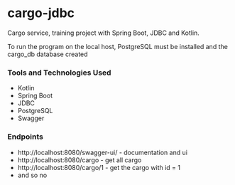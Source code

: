# cargo-jdbc

Cargo service, training project with Spring Boot, JDBC and Kotlin.

To run the program on the local host, 
PostgreSQL must be installed 
and the cargo_db database created

### Tools and Technologies Used
* Kotlin
* Spring Boot
* JDBC
* PostgreSQL
* Swagger

### Endpoints
* http://localhost:8080/swagger-ui/ - documentation and ui
* http://localhost:8080/cargo - get all cargo
* http://localhost:8080/cargo/1 - get the cargo with id = 1
* and so no
 